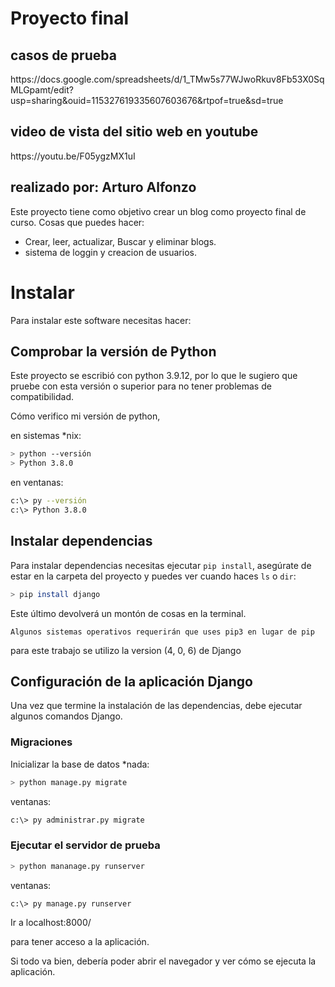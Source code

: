 <h1> Proyecto final </h1>

<h2>casos de prueba</h2>
https://docs.google.com/spreadsheets/d/1_TMw5s77WJwoRkuv8Fb53X0SqMLGpamt/edit?usp=sharing&ouid=115327619335607603676&rtpof=true&sd=true

<h2>video de vista del sitio web en youtube</h2>
https://youtu.be/F05ygzMX1uI

<h2>realizado por: Arturo Alfonzo</h2>

Este proyecto tiene como objetivo crear un blog como proyecto final de curso.
Cosas que puedes hacer:

- Crear, leer, actualizar, Buscar y eliminar blogs.
- sistema de loggin y creacion de usuarios.

# Instalar

Para instalar este software necesitas hacer:

## Comprobar la versión de Python
Este proyecto se escribió con python 3.9.12, por lo que le sugiero que pruebe con esta versión o superior para no tener problemas de compatibilidad.

Cómo verifico mi versión de python,

en sistemas *nix:

```bash
> python --versión
> Python 3.8.0
```

en ventanas:

```bash
c:\> py --versión
c:\> Python 3.8.0
```

## Instalar dependencias

Para instalar dependencias necesitas ejecutar `pip install`, asegúrate de estar en la carpeta del proyecto y puedes ver cuando haces `ls` o `dir`:

```bash
> pip install django
```
Este último devolverá un montón de cosas en la terminal.

`Algunos sistemas operativos requerirán que uses pip3 en lugar de pip`

para este trabajo se utilizo la version (4, 0, 6) de Django 

## Configuración de la aplicación Django

Una vez que termine la instalación de las dependencias, debe ejecutar algunos comandos Django.

### Migraciones

Inicializar la base de datos
*nada:
```bash
> python manage.py migrate
```
ventanas:
```bash
c:\> py administrar.py migrate
```

### Ejecutar el servidor de prueba

```bash
> python mananage.py runserver
```
ventanas:
```bash
c:\> py manage.py runserver
```
Ir a localhost:8000/

para tener acceso a la aplicación.

Si todo va bien, debería poder abrir el navegador y ver cómo se ejecuta la aplicación.